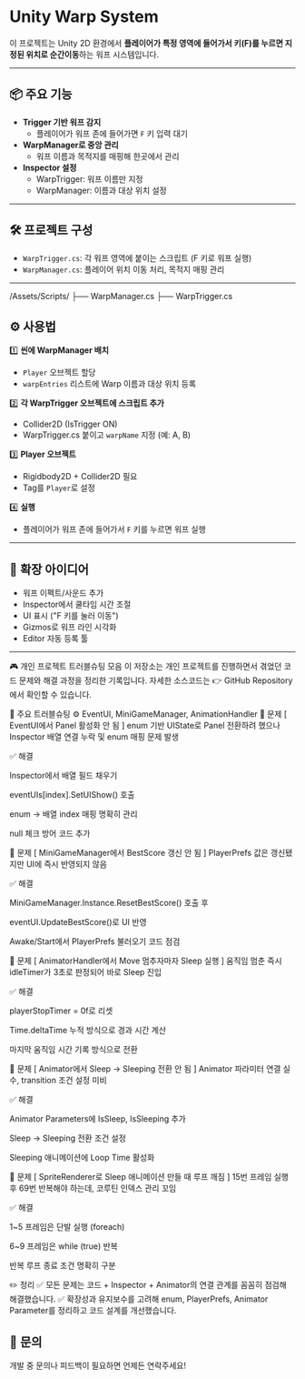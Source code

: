 # Unity Warp System

이 프로젝트는 Unity 2D 환경에서 **플레이어가 특정 영역에 들어가서 키(F)를 누르면 지정된 위치로 순간이동**하는 워프 시스템입니다.

---

## 📦 주요 기능

- **Trigger 기반 워프 감지**
  - 플레이어가 워프 존에 들어가면 `F` 키 입력 대기
- **WarpManager로 중앙 관리**
  - 워프 이름과 목적지를 매핑해 한곳에서 관리
- **Inspector 설정**
  - WarpTrigger: 워프 이름만 지정
  - WarpManager: 이름과 대상 위치 설정

---

## 🛠️ 프로젝트 구성

- `WarpTrigger.cs`: 각 워프 영역에 붙이는 스크립트 (F 키로 워프 실행)
- `WarpManager.cs`: 플레이어 위치 이동 처리, 목적지 매핑 관리

---

/Assets/Scripts/
├── WarpManager.cs
├── WarpTrigger.cs

## ⚙️ 사용법

1️⃣ **씬에 WarpManager 배치**
- `Player` 오브젝트 할당
- `warpEntries` 리스트에 Warp 이름과 대상 위치 등록

2️⃣ **각 WarpTrigger 오브젝트에 스크립트 추가**
- Collider2D (IsTrigger ON)
- WarpTrigger.cs 붙이고 `warpName` 지정 (예: A, B)

3️⃣ **Player 오브젝트**
- Rigidbody2D + Collider2D 필요
- Tag를 `Player`로 설정

4️⃣ **실행**
- 플레이어가 워프 존에 들어가서 `F` 키를 누르면 워프 실행

---

## 🚀 확장 아이디어

- 워프 이펙트/사운드 추가
- Inspector에서 쿨타임 시간 조절
- UI 표시 ("F 키를 눌러 이동")
- Gizmos로 워프 라인 시각화
- Editor 자동 등록 툴

---

🎮 개인 프로젝트 트러블슈팅 모음
이 저장소는 개인 프로젝트를 진행하면서 겪었던 코드 문제와 해결 과정을 정리한 기록입니다.
자세한 소스코드는 👉 GitHub Repository에서 확인할 수 있습니다.

📂 주요 트러블슈팅
⚙️ EventUI, MiniGameManager, AnimationHandler
🚨 문제 [ EventUI에서 Panel 활성화 안 됨 ]
enum 기반 UIState로 Panel 전환하려 했으나 Inspector 배열 연결 누락 및 enum 매핑 문제 발생

✅ 해결

Inspector에서 배열 필드 채우기

eventUIs[index].SetUIShow() 호출

enum → 배열 index 매핑 명확히 관리

null 체크 방어 코드 추가

🚨 문제 [ MiniGameManager에서 BestScore 갱신 안 됨 ]
PlayerPrefs 값은 갱신됐지만 UI에 즉시 반영되지 않음

✅ 해결

MiniGameManager.Instance.ResetBestScore() 호출 후

eventUI.UpdateBestScore()로 UI 반영

Awake/Start에서 PlayerPrefs 불러오기 코드 점검

🚨 문제 [ AnimatorHandler에서 Move 멈추자마자 Sleep 실행 ]
움직임 멈춘 즉시 idleTimer가 3초로 판정되어 바로 Sleep 진입

✅ 해결

playerStopTimer = 0f로 리셋

Time.deltaTime 누적 방식으로 경과 시간 계산

마지막 움직임 시간 기록 방식으로 전환

🚨 문제 [ Animator에서 Sleep → Sleeping 전환 안 됨 ]
Animator 파라미터 연결 실수, transition 조건 설정 미비

✅ 해결

Animator Parameters에 IsSleep, IsSleeping 추가

Sleep → Sleeping 전환 조건 설정

Sleeping 애니메이션에 Loop Time 활성화

🚨 문제 [ SpriteRenderer로 Sleep 애니메이션 만들 때 루프 깨짐 ]
15번 프레임 실행 후 69번 반복해야 하는데, 코루틴 인덱스 관리 꼬임

✅ 해결

1~5 프레임은 단발 실행 (foreach)

6~9 프레임은 while (true) 반복

반복 루프 종료 조건 명확히 구분

✏️ 정리
✅ 모든 문제는 코드 + Inspector + Animator의 연결 관계를 꼼꼼히 점검해 해결했습니다.
✅ 확장성과 유지보수를 고려해 enum, PlayerPrefs, Animator Parameter를 정리하고 코드 설계를 개선했습니다.

## 💬 문의

개발 중 문의나 피드백이 필요하면 언제든 연락주세요!
